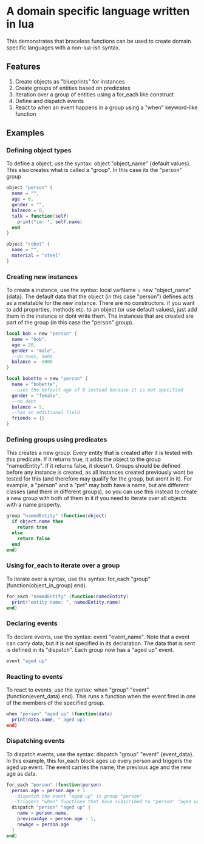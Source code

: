# A domain specific language written in lua
This demonstrates that braceless functions can be used to create domain specific languages with a non-lua-ish syntax.

## Features
1. Create objects as "blueprints" for instances
2. Create groups of entities based on predicates
3. Iteration over a group of entities using a for_each like construct
4. Define and dispatch events
5. React to when an event happens in a group using a "when" keyword-like function

## Examples
### Defining object types
To define a object, use the syntax: object "object_name" {default values}.
This also creates what is called a "group". In this case its the "person" group
```lua
object "person" {
  name = "",
  age = 0,
  gender = "",
  balance = 0,
  talk = function(self)
    print("im: ", self.name)
  end
}

object "robot" {
  name = "",
  material = "steel"
}
```
### Creating new instances
To create a instance, use the syntax: local varName = new "object_name" {data}.
The default data that the object (in this case "person") defines acts as a metatable for the new instance.
There are no constructors. if you want to add properties, methods etc. to an object (or use default values), just add them in the instance or dont write them.
The instances that are created are part of the group (in this case the "person" group).
```lua
local bob = new "person" {
  name = "bob",
  age = 20,
  gender = "male",
  --oh noes, debt
  balance = -5000
}

local bobette = new "person" {
  name = "bobette",
  --uses the default age of 0 instead because it is not specified
  gender = "female",
  --no debt
  balance = 5,
  --has an additional field
  friends = {}
}
```
### Defining groups using predicates
This creates a new group.
Every entity that is created after it is tested with this predicate. If it returns true, it adds the object to the group "namedEntity". If it returns false, it doesn't.
Groups should be defined before any instance is created, as all instances created previously wont be tested for this (and therefore may qualify for the group, but arent in it).
For example, a "person" and a "pet" may both have a name, but are different classes (and there in different groups), so you can use this instead to create a new group with both of them in it if you need to iterate over all objects with a name property.
```lua
group "namedEntity" (function(object)
  if object.name then
    return true
  else
    return false
  end
end)
```
### Using for_each to iterate over a group
To iterate over a syntax, use the syntax: for_each "group" (function(object_in_group) end).
```lua
for_each "namedEntity" (function(namedEntity)
  print("entity name: ", namedEntity.name)
end)
```
### Declaring events
To declare events, use the syntax: event "event_name".
Note that a event can carry data, but it is not specified in its declaration. The data that is sent is defined in its "dispatch".
Each group now has a "aged up" event.
```lua
event "aged up"
```
### Reacting to events
To react to events, use the syntax: when "group" "event" (function(event_data) end).
This runs a function when the event fired in one of the members of the specified group.
```lua
when "person" "aged up" (function(data)
  print(data.name, " aged up)
end)
```
### Dispatching events
To dispatch events, use the syntax: dispatch "group" "event" {event_data}.
In this example, this for_each block ages up every person and triggers the aged up event. The event carries the name, the previous age and the new age as data.
```lua
for_each "person" (function(person)
  person.age = person.age + 1
  --dispatch the event "aged up" in group "person"
  --triggers "when" functions that have subscribed to "person" "aged up"
  dispatch "person" "aged up" {
    name = person.name,
    previousAge = person.age - 1,
    newAge = person.age
  }
end)
```

